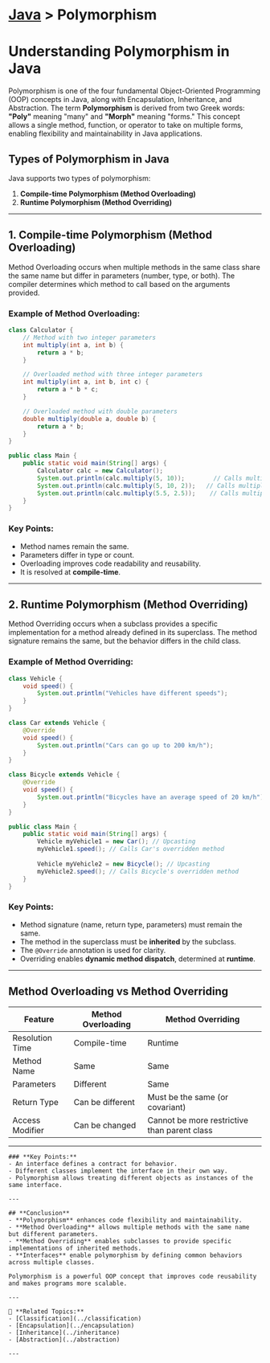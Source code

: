 # [Java](../) > Polymorphism

# Understanding Polymorphism in Java

Polymorphism is one of the four fundamental Object-Oriented Programming (OOP) concepts in Java, along with Encapsulation, Inheritance, and Abstraction. The term **Polymorphism** is derived from two Greek words: **"Poly"** meaning "many" and **"Morph"** meaning "forms." This concept allows a single method, function, or operator to take on multiple forms, enabling flexibility and maintainability in Java applications.

## **Types of Polymorphism in Java**
Java supports two types of polymorphism:
1. **Compile-time Polymorphism (Method Overloading)**
2. **Runtime Polymorphism (Method Overriding)**

---

## **1. Compile-time Polymorphism (Method Overloading)**
Method Overloading occurs when multiple methods in the same class share the same name but differ in parameters (number, type, or both). The compiler determines which method to call based on the arguments provided.

### **Example of Method Overloading:**
```java
class Calculator {
    // Method with two integer parameters
    int multiply(int a, int b) {
        return a * b;
    }

    // Overloaded method with three integer parameters
    int multiply(int a, int b, int c) {
        return a * b * c;
    }

    // Overloaded method with double parameters
    double multiply(double a, double b) {
        return a * b;
    }
}

public class Main {
    public static void main(String[] args) {
        Calculator calc = new Calculator();
        System.out.println(calc.multiply(5, 10));        // Calls multiply(int, int)
        System.out.println(calc.multiply(5, 10, 2));   // Calls multiply(int, int, int)
        System.out.println(calc.multiply(5.5, 2.5));    // Calls multiply(double, double)
    }
}
```
### **Key Points:**
- Method names remain the same.
- Parameters differ in type or count.
- Overloading improves code readability and reusability.
- It is resolved at **compile-time**.

---

## **2. Runtime Polymorphism (Method Overriding)**
Method Overriding occurs when a subclass provides a specific implementation for a method already defined in its superclass. The method signature remains the same, but the behavior differs in the child class.

### **Example of Method Overriding:**
```java
class Vehicle {
    void speed() {
        System.out.println("Vehicles have different speeds");
    }
}

class Car extends Vehicle {
    @Override
    void speed() {
        System.out.println("Cars can go up to 200 km/h");
    }
}

class Bicycle extends Vehicle {
    @Override
    void speed() {
        System.out.println("Bicycles have an average speed of 20 km/h");
    }
}

public class Main {
    public static void main(String[] args) {
        Vehicle myVehicle1 = new Car(); // Upcasting
        myVehicle1.speed(); // Calls Car's overridden method
        
        Vehicle myVehicle2 = new Bicycle(); // Upcasting
        myVehicle2.speed(); // Calls Bicycle's overridden method
    }
}
```
### **Key Points:**
- Method signature (name, return type, parameters) must remain the same.
- The method in the superclass must be **inherited** by the subclass.
- The `@Override` annotation is used for clarity.
- Overriding enables **dynamic method dispatch**, determined at **runtime**.

---

## **Method Overloading vs Method Overriding**
| Feature | Method Overloading | Method Overriding |
|---------|-------------------|-------------------|
| Resolution Time | Compile-time | Runtime |
| Method Name | Same | Same |
| Parameters | Different | Same |
| Return Type | Can be different | Must be the same (or covariant) |
| Access Modifier | Can be changed | Cannot be more restrictive than parent class |

---

```
### **Key Points:**
- An interface defines a contract for behavior.
- Different classes implement the interface in their own way.
- Polymorphism allows treating different objects as instances of the same interface.

---

## **Conclusion**
- **Polymorphism** enhances code flexibility and maintainability.
- **Method Overloading** allows multiple methods with the same name but different parameters.
- **Method Overriding** enables subclasses to provide specific implementations of inherited methods.
- **Interfaces** enable polymorphism by defining common behaviors across multiple classes.

Polymorphism is a powerful OOP concept that improves code reusability and makes programs more scalable.

---

🔗 **Related Topics:**
- [Classification](../classification)
- [Encapsulation](../encapsulation)
- [Inheritance](../inheritance)
- [Abstraction](../abstraction)

---